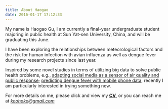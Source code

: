 ```yaml
---
title: About Haogao 
date: 2016-01-17 17:12:33
---
```


My name is Haogao Gu, I am currently a final-year undergraduate student majoring in public health at Sun Yat-sen University, China, and will be graduating this June.

I have been exploring the relationships between meteorological factors and the risk for human infection with avian influenza as well as dengue fever during my research projects since last year.

Inspired by some novel studies in terms of utilizing big data to solve public health problems, e.g., [adapting social media as a sensor of air quality and public response](http://www.jmir.org/2015/1/e22/); [predicting dengue fever with mobile phone data](https://www.pnas.org/content/112/38/11887.full), recently I am particularly interested in trying something new. 

For more details on me, please click and view my **[CV](http://koohoko.github.io/about/CV.pdf)**, or you can reach me at *<koohoko@gmail.com>*
